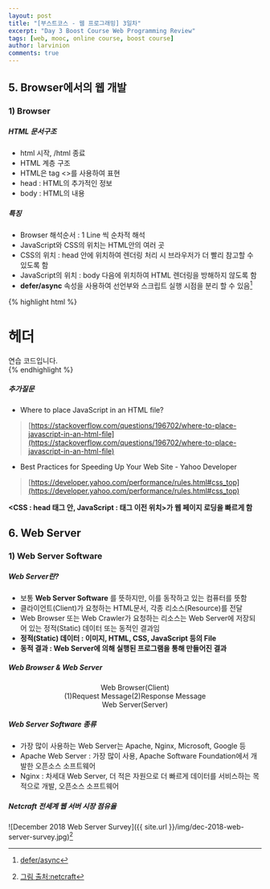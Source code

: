 ```yaml
---
layout: post
title: "[부스트코스 - 웹 프로그래밍] 3일차"
excerpt: "Day 3 Boost Course Web Programming Review"
tags: [web, mooc, online course, boost course]
author: larvinion
comments: true
---
```


## 5. Browser에서의 웹 개발

### 1) Browser
##### HTML 문서구조
* html 시작, /html 종료
* HTML 계층 구조
* HTML은 tag <>를 사용하여 표현
* head : HTML의 추가적인 정보
* body : HTML의 내용

##### 특징
* Browser 해석순서 : 1 Line 씩 순차적 해석
* JavaScript와 CSS의 위치는 HTML안의 여러 곳
* CSS의 위치 : head 안에 위치하여 렌더링 처리 시 브라우저가 더 빨리 참고할 수 있도록 함
* JavaScript의 위치 : body 다음에 위치하여 HTML 렌더링을 방해하지 않도록 함
* **defer/async** 속성을 사용하여 선언부와 스크립트 실행 시점을 분리 할 수 있음[^1]

{% highlight html %}
<!DOCTYPE html>
<html>
  <head>
    <meta charset="utf-8">
    <meta name="viewport" content="width=device-width, intial-scale=1">
    <title>타이틀</title>
    <link rel="stylesheet" href="css/style.css">
    <sript src="js/start.js"></script>
  </head>
  <body>
    <h1>헤더</h1>
    <div>연습 코드입니다.</div>
  </body>
  <script src="js/library.js"></script>
  <script src="js/main.js"></script>
</html>
{% endhighlight %}

##### 추가질문
* Where to place JavaScript in an HTML file?
> [https://stackoverflow.com/questions/196702/where-to-place-javascript-in-an-html-file](https://stackoverflow.com/questions/196702/where-to-place-javascript-in-an-html-file)

* Best Practices for Speeding Up Your Web Site - Yahoo Developer
> [https://developer.yahoo.com/performance/rules.html#css_top](https://developer.yahoo.com/performance/rules.html#css_top)

**<CSS : head 태그 안, JavaScript : </body> 태그 이전 위치>가 웹 페이지 로딩을 빠르게 함**

## 6. Web Server

### 1) Web Server Software
##### Web Server란?
* 보통 **Web Server Software** 를 뜻하지만, 이를 동작하고 있는 컴퓨터를 뜻함
* 클라이언트(Client)가 요청하는 HTML문서, 각종 리소스(Resource)를 전달
* Web Browser 또는 Web Crawler가 요청하는 리소스는 Web Server에 저장되어 있는 정적(Static) 데이터 또는 동적인 결과임
* **정적(Static) 데이터 : 이미지, HTML, CSS, JavaScript 등의 File**
* **동적 결과 : Web Server에 의해 실행된 프로그램을 통해 만들어진 결과**

##### Web Browser & Web Server
<div markdown="0" style="width:100%; text-align:center"><div class="btn btn-info">Web Browser(Client)</div></div>
<div markdown="0" style="text-align:center"><div class="arrow arrow-down" style="display:inline-block">(1)Request Message</div><div class="arrow arrow-up" style="display:inline-block">(2)Response Message</div></div>
<div markdown="0" style="width:100%; text-align:center"><div class="btn btn-info">Web Server(Server)</div></div>

##### Web Server Software 종류
* 가장 많이 사용하는 Web Server는 Apache, Nginx, Microsoft, Google 등
* Apache Web Server : 가장 많이 사용, Apache Software Foundation에서 개발한 오픈소스 소프트웨어
* Nginx : 차세대 Web Server, 더 적은 자원으로 더 빠르게 데이터를 서비스하는 목적으로 개발, 오픈소스 소프트웨어

##### Netcraft 전세계 웹 서버 시장 점유율
![December 2018 Web Server Survey]({{ site.url }}/img/dec-2018-web-server-survey.jpg)[^2]

[^1]: [defer/async](https://developer.mozilla.org/ko/docs/Web/HTML/Element/script)
[^2]: [그림 출처:netcraft](https://news.netcraft.com/archives/2018/12/17/december-2018-web-server-survey.html)
